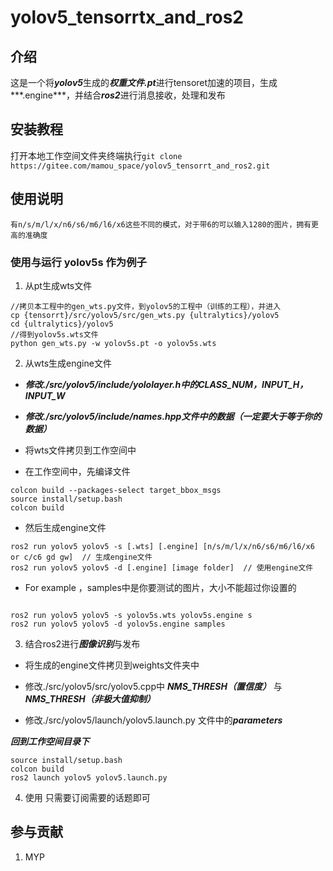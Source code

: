 # yolov5_tensorrtx_and_ros2


## 介绍
这是一个将***yolov5***生成的***权重文件.pt***进行tensoret加速的项目，生成***.engine***，并结合***ros2***进行消息接收，处理和发布



## 安装教程

打开本地工作空间文件夹终端执行`git clone https://gitee.com/mamou_space/yolov5_tensorrt_and_ros2.git`


## 使用说明

```
有n/s/m/l/x/n6/s6/m6/l6/x6这些不同的模式，对于带6的可以输入1280的图片，拥有更高的准确度

```


### 使用与运行 yolov5s 作为例子

1.  从pt生成wts文件

```
//拷贝本工程中的gen_wts.py文件，到yolov5的工程中（训练的工程），并进入
cp {tensorrt}/src/yolov5/src/gen_wts.py {ultralytics}/yolov5
cd {ultralytics}/yolov5
//得到yolov5s.wts文件
python gen_wts.py -w yolov5s.pt -o yolov5s.wts
```

2.  从wts生成engine文件


*  ***修改./src/yolov5/include/yololayer.h中的CLASS_NUM，INPUT_H，INPUT_W***

*  ***修改./src/yolov5/include/names.hpp文件中的数据（一定要大于等于你的数据）***


*  将wts文件拷贝到工作空间中
*  在工作空间中，先编译文件
```
colcon build --packages-select target_bbox_msgs
source install/setup.bash
colcon build
```
*  然后生成engine文件
```
ros2 run yolov5 yolov5 -s [.wts] [.engine] [n/s/m/l/x/n6/s6/m6/l6/x6 or c/c6 gd gw]  // 生成engine文件
ros2 run yolov5 yolov5 -d [.engine] [image folder]  // 使用engine文件
```
*  For example ，samples中是你要测试的图片，大小不能超过你设置的
```

ros2 run yolov5 yolov5 -s yolov5s.wts yolov5s.engine s
ros2 run yolov5 yolov5 -d yolov5s.engine samples

```

3.  结合ros2进行***图像识别***与发布

*  将生成的engine文件拷贝到weights文件夹中

*  修改./src/yolov5/src/yolov5.cpp中 ***NMS_THRESH（置信度）*** 与 ***NMS_THRESH（非极大值抑制）***

*  修改./src/yolov5/launch/yolov5.launch.py 文件中的***parameters***

***回到工作空间目录下***
```
source install/setup.bash
colcon build
ros2 launch yolov5 yolov5.launch.py

```

4.  使用
    只需要订阅需要的话题即可

## 参与贡献

1.  MYP

